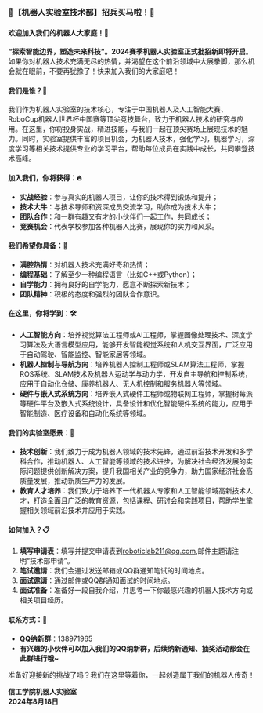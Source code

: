 ### 🤖【机器人实验室技术部】招兵买马啦！🚀

#### 欢迎加入我们的机器人大家庭！🎉

**“探索智能边界，塑造未来科技”。2024赛季机器人实验室正式批招新即将开启**。如果你对机器人技术充满无尽的热情，并渴望在这个前沿领域中大展拳脚，那么机会就在眼前，不要再犹豫了！快来加入我们的大家庭吧！

#### 我们是谁？🤖

我们作为机器人实验室的技术核心，专注于中国机器人及人工智能大赛、RoboCup机器人世界杯中国赛等顶尖竞技舞台，致力于机器人技术的研究与应用。在这里，你将投身实战，精进技能，与我们一起在顶尖赛场上展现技术的魅力。同时，实验室提供丰富的项目机会，为机器人技术，强化学习，机器学习，深度学习等相关技术提供专业的学习平台，帮助每位成员在实践中成长，共同攀登技术高峰。

#### 加入我们，你将获得：🔥

- **实战经验**：参与真实的机器人项目，让你的技术得到锻炼和提升；
- **技术大牛**：与技术导师和资深成员交流学习，助你成为技术大牛；
- **团队合作**：和一群有趣又有才的小伙伴们一起工作，共同成长；
- **竞赛机会**：代表学校参加各种机器人比赛，展现你的实力和风采。

#### 我们希望你具备：🌟

- **满腔热情**：对机器人技术充满好奇和热情；
- **编程基础**：了解至少一种编程语言（比如C++或Python）；
- **自学能力**：拥有良好的自学能力，愿意不断探索新技术；
- **团队精神**：积极的态度和强烈的团队合作意识。

#### 在这里，你将学到：🛠️

- **人工智能方向**：培养视觉算法工程师或AI工程师，掌握图像处理技术、深度学习算法及大语言模型应用，能够开发智能视觉系统和人机交互界面，广泛应用于自动驾驶、智能监控、智能家居等领域。
- **机器人控制与导航方向**：培养机器人控制工程师或SLAM算法工程师，掌握ROS系统、SLAM技术及机器人运动学与动力学，开发自主导航和控制系统，应用于自动化仓储、康养机器人、无人机控制和服务机器人等领域。
- **硬件与嵌入式系统方向**：培养嵌入式硬件工程师或物联网工程师，掌握树莓派等硬件平台及嵌入式系统设计，具备设计和优化智能硬件系统的能力，应用于智能制造、医疗设备和自动化系统等领域。

#### 我们的实验室愿景：🌈

- **技术创新**：我们致力于成为机器人领域的技术先锋，通过前沿技术开发和多学科合作，推动机器人、人工智能等领域的技术进步，为解决社会经济发展的实际问题提供创新解决方案，提升我国相关产业的竞争力，助力国家经济社会高质量发展，推动新质生产力的发展。
- **教育人才培养**：我们致力于培养下一代机器人专家和人工智能领域高新技术人才，打造全面且广泛的教育资源，包括课程、研讨会和实践项目，帮助学生掌握相关领域前沿技术并应用于实践。

#### 如何加入？📋

1. **填写申请表**：填写并提交申请表到<roboticlab211@qq.com>,邮件主题请注明“技术部申请”。
2. **笔试邀请**：我们会通过发送邮箱或QQ群通知笔试的时间地点。
3. **面试邀请**：通过邮件或QQ群通知面试的时间地点。
4. **面试准备**：准备好一段自我介绍，并思考一下你最感兴趣的机器人技术方向或相关项目经历。

#### 联系方式：📧

- **QQ纳新群**：138971965
- **有兴趣的小伙伴可以加入我们的QQ纳新群，后续纳新通知、抽奖活动都会在此群进行哦~**

准备好迎接新的挑战了吗？我们在这里等着你，一起创造属于我们的机器人传奇！

**信工学院机器人实验室**  
**2024年8月18日**

